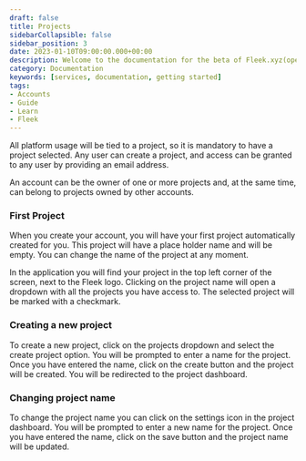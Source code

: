 ```yaml
---
draft: false
title: Projects
sidebarCollapsible: false
sidebar_position: 3
date: 2023-01-10T09:00:00.000+00:00
description: Welcome to the documentation for the beta of Fleek.xyz(opens in a new tab). Whether you are an expert or an absolute beginner, you'll find your answers here.
category: Documentation
keywords: [services, documentation, getting started]
tags:
- Accounts
- Guide
- Learn
- Fleek
---
```


All platform usage will be tied to a project, so it is mandatory to have a project selected. Any user can create a project, and access can be granted to any user by providing an email address.

An account can be the owner of one or more projects and, at the same time, can belong to projects owned by other accounts.

### First Project

When you create your account, you will have your first project automatically created for you. This project will have a place holder name and will be empty. You can change the name of the project at any moment.

In the application you will find your project in the top left corner of the screen, next to the Fleek logo. Clicking on the project name will open a dropdown with all the projects you have access to. The selected project will be marked with a checkmark.

### Creating a new project

To create a new project, click on the projects dropdown and select the create project option. You will be prompted to enter a name for the project. Once you have entered the name, click on the create button and the project will be created. You will be redirected to the project dashboard.

### Changing project name

To change the project name you can click on the settings icon in the project dashboard. You will be prompted to enter a new name for the project. Once you have entered the name, click on the save button and the project name will be updated.

